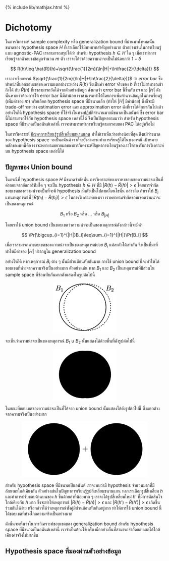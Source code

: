 {% include lib/mathjax.html %}
# Dichotomy

ในการวิเคราะห์ sample complexity หรือ generalization bound ที่ผ่านมาทั้งหมดนั้น
ขนาดของ hypothesis space $H$ ที่เราเลือกใช้มีบทบาทสำคัญอย่างมาก ตัวอย่างเช่นในการเรียนรู้แบบ
agnostic-PAC เราสามารถสรุปได้ว่า สำหรับ hypothesis $h\in H$ ใด ๆ เมื่อเราทำการเรียนรู้จากตัวอย่างข้อมูลจำนวน $m$ ตัว
เราจะได้ว่าด้วยความน่าจะเป็นไม่น้อยกว่า $1-\delta$

$$
R(h)\leq \hat{R}(h)+\sqrt{\frac{1}{2m}(\ln|H|+\ln\frac{2}{\delta})}
$$

เราอาจเรียกพจน์ $\sqrt{\frac{1}{2m}(\ln|H|+\ln\frac{2}{\delta})}$ ว่า _error bar_
ซึ่งทำหน้าที่บอกขอบเขตของความแตกต่างระหว่าง $R(h)$ ซึ่งเป็นค่า error จริงของ $h$ ที่เราไม่สามารถเข้าถึงได้
กับ $\hat{R}(h)$ ที่เราสามารถวัดได้จากตัวอย่างข้อมูล สังเกตว่า error bar นี้ขึ้นกับ $m$ และ $|H|$
ดังนั้นหากเราต้องการให้ error bar นี้มีค่าน้อย
เราสามารถทำได้โดยการเพิ่มจำนวนข้อมูลในการเรียนรู้ (เพิ่มค่าของ $m$) หรือเลือก hypothesis space
ที่มีขนาดเล็ก (ทำให้ $|H|$ มีค่าน้อย) ซึ่งก็จะมี trade-off ระหว่าง estimation error และ approximation error
ดังที่เราได้ศึกษากันไปแล้ว
อย่างไรก็ดี hypothesis space ที่ใช้จริงในทางปฏิบัติจำนวนมากมีขนาดเป็นอนันต์ ซึ่ง error bar นี้ไม่สามารถใช้กับ
hypothesis space เหล่านี้ได้ จึงเป็นปัญหาตามมาว่า สำหรับ hypothesis space ที่มีขนาดเป็นอนันต์เหล่านี้
เราจะสามารถทำการเรียนรู้ตามกรอบของ PAC ได้อยู่หรือไม่

ในการวิเคราะห์ [ปัญหาการเรียนรู้รูปสี่เหลี่ยมขนานแกน](https://vacharapat.github.io/Computational-Learning-Theory/docs/pac2)
ทำให้เราเห็นว่าอย่างน้อยที่สุด ถึงแม้ว่าขนาดของ hypothesis space จะเป็นอนันต์ เราก็จะยังสามารถทำการเรียนรู้ได้ในบางกรณี
เป้าหมายหลักของบทนี้คือ เราจะพยายามขยายผลของการวิเคราะห์ปัญหาการเรียนรู้ของเราให้รองรับการวิเคราะห์บน hypothesis space
เหล่านี้ได้

## ปัญหาของ Union bound
ในกรณีที่ hypothesis space $H$ มีขนาดจำกัดนั้น การวิเคราะห์ของเราหาขอบเขตความน่าจะเป็นที่คำตอบจากอัลกอริทึมใด ๆ จะเป็น hypothesis $h\in H$ ที่มี $|R(h)-\hat{R}(h)|>\epsilon$ โดยการจำกัดขอบเขตของความน่าจะเป็นที่จะมี hypothesis สักตัวเป็นไปตามเงื่อนไขนั้น
กล่าวคือ ถ้าเราให้ $B_i$ แทนเหตุการณ์ที่ $|R(h_i)-\hat{R}(h_i)|>\epsilon$
ในการวิเคราะห์ของเรา เราพยายามจำกัดขอบเขตความน่าจะเป็นของเหตุการณ์

$$
B_1 \text{ หรือ }
B_2 \text{ หรือ }
\dots\text{ หรือ }
B_{|H|}
$$

โดยเราใช้ union bound เป็นขอบเขตว่าความน่าจะเป็นของเหตุการณ์ดังกล่าวนี้จะมีค่า

$$
\Pr[\bigcup_{i=1}^{|H|}B_i]\leq\sum_{i=1}^{|H|}\Pr[B_i]
$$

เมื่อเราสามารถหาขอบเขตของความน่าจะเป็นของเหตุการณ์ย่อย $B_i$ แต่ละตัวได้เท่ากัน จึงเป็นที่มาที่ทำให้มีค่าของ
$|H|$ ปรากฏใน generalization bound

อย่างไรก็ดี หากเหตุการณ์ $B_i$ ต่าง ๆ นั้นมีส่วนซ้อนทับกันมาก การใช้ union bound นี้จะทำให้ได้ขอบเขตที่ห่างจากความจริงเป็นอย่างมาก
ตัวอย่างเช่น หาก $B_1$ และ $B_2$ เป็นเหตุการณ์ที่มีส่วนใน sample space ที่ซ้อนทับกันมากดังแสดงในรูปต่อไปนี้

<p align="center">
<img width="200" src="https://raw.githubusercontent.com/vacharapat/Computational-Learning-Theory/master/images/union1.png">
</p>

จะเห็นว่าความน่าจะเป็นของเหตุการณ์ $B_1\cup B_2$ นั้นแสดงได้ด้วยพื้นที่ดังรูปต่อไปนี้

<p align="center">
<img width="200" src="https://raw.githubusercontent.com/vacharapat/Computational-Learning-Theory/master/images/union2.png">
</p>

ในขณะที่ขอบเขตของความน่าจะเป็นที่ได้จาก union bound นั้นแสดงได้ดังรูปต่อไปนี้ ซึ่งแตกต่างจากความจริงเป็นอย่างมาก

<p align="center">
<img width="400" src="https://raw.githubusercontent.com/vacharapat/Computational-Learning-Theory/master/images/union3.png">
</p>

สำหรับ hypothesis space ที่มีขนาดเป็นอนันต์ เราจะพบว่ามี hypothesis จำนวนมากที่มีลักษณะใกล้เคียงกัน
ตัวอย่างเช่นในปัญหาการเรียนรู้รูปสี่เหลี่ยมขนานแกน หากเราเลือกรูปสี่เหลี่ยม $h$ และทำการปรับขอบด้านบนของ $h$
ขึ้นด้วยค่าที่น้อยมาก ๆ เราจะได้รูปสี่เหลี่ยมใหม่ $h'$ ที่มีการตัดสินใจใกล้เคียงกับ $h$ มาก ซึ่งจะทำให้เหตุการณ์
$|R(h)-\hat{R}(h)|>\epsilon$ และ $|R(h')-\hat{R}(h')|>\epsilon$ เกิดขึ้นร่วมกันได้ง่าย
หรือกล่าวได้ว่าเหตุการณ์ทั้งคู่มีส่วนซ้อนทับกันอยู่มาก
ทำให้การใช้ union bound นี้ได้ขอบเขตที่ห่างไกลความจริงเป็นอย่างมาก

ดังนั้นจะเห็นว่าในการวิเคราะห์ขอบเขตของ generalization bound สำหรับ hypothesis space ที่มีขนาดเป็นอนันต์เหล่านี้
เราจำเป็นต้องใช้เครื่องมืออย่างอื่นที่สามารถจำกัดขอบเขตได้ใกล้เคียงค่าจริงให้มากขึ้น

## Hypothesis space ที่มองผ่านตัวอย่างข้อมูล
